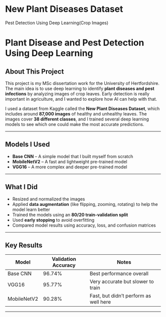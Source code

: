 # New Plant Diseases Dataset
Pest Detection Using Deep Learning(Crop Images)
#  Plant Disease and Pest Detection Using Deep Learning

## About This Project

This project is my MSc dissertation work for the University of Hertfordshire.  
The main idea is to use deep learning to identify **plant diseases and pest infections** by analyzing images of crop leaves. Early detection is really important in agriculture, and I wanted to explore how AI can help with that.

I used a dataset from Kaggle called the **New Plant Diseases Dataset**, which includes around **87,000 images** of healthy and unhealthy leaves. The images cover **38 different classes**, and I trained several deep learning models to see which one could make the most accurate predictions.

---

##  Models I Used

- **Base CNN** – A simple model that I built myself from scratch
- **MobileNetV2** – A fast and lightweight pre-trained model
- **VGG16** – A more complex and deeper pre-trained model

---

##  What I Did

- Resized and normalized the images
- Applied **data augmentation** (like flipping, zooming, rotating) to help the model learn better
- Trained the models using an **80/20 train-validation split**
- Used **early stopping** to avoid overfitting
- Compared model results using accuracy, loss, and confusion matrices

---

## Key Results

| Model        | Validation Accuracy | Notes                                 |
|--------------|---------------------|----------------------------------------|
| Base CNN     | 96.74%              | Best performance overall               |
| VGG16        | 95.77%              | Very accurate but slower to train      |
| MobileNetV2  | 90.28%              | Fast, but didn’t perform as well here  |

---



